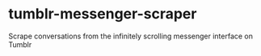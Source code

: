 # tumblr-messenger-scraper
Scrape conversations from the infinitely scrolling messenger interface on Tumblr
